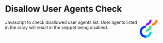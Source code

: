 # Disallow User Agents Check

<img src="../img/opti_logo.png" align="right" alt="Optimizely" width="60" height="60" />

Javascript to check disallowed user agents list. User agents listed in the array will result in the snippet being disabled.
